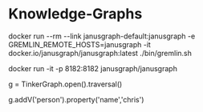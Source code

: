 # Knowledge-Graphs

docker run --rm --link janusgraph-default:janusgraph -e GREMLIN_REMOTE_HOSTS=janusgraph     -it docker.io/janusgraph/janusgraph:latest ./bin/gremlin.sh

docker run -it -p 8182:8182 janusgraph/janusgraph

g = TinkerGraph.open().traversal()

g.addV('person').property('name','chris')
